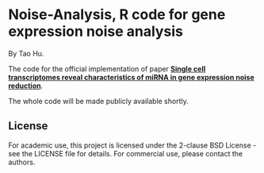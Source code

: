 # Noise-Analysis, R code for gene expression noise analysis

By Tao Hu.

The code for the official implementation of paper **[Single cell transcriptomes reveal characteristics of miRNA in gene expression noise reduction](https://www.biorxiv.org/content/10.1101/465518v1)**. 

The whole code will be made publicly available shortly.

## License
For academic use, this project is licensed under the 2-clause BSD License - see the LICENSE file for details. For commercial use, please contact the authors. 
